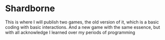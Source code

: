 # Shardborne
This is where I will publish two games, the old version of it, which is a basic coding with basic interactions. And a new game with the same essence, but with all acknowledge I learned over my periods of programming
